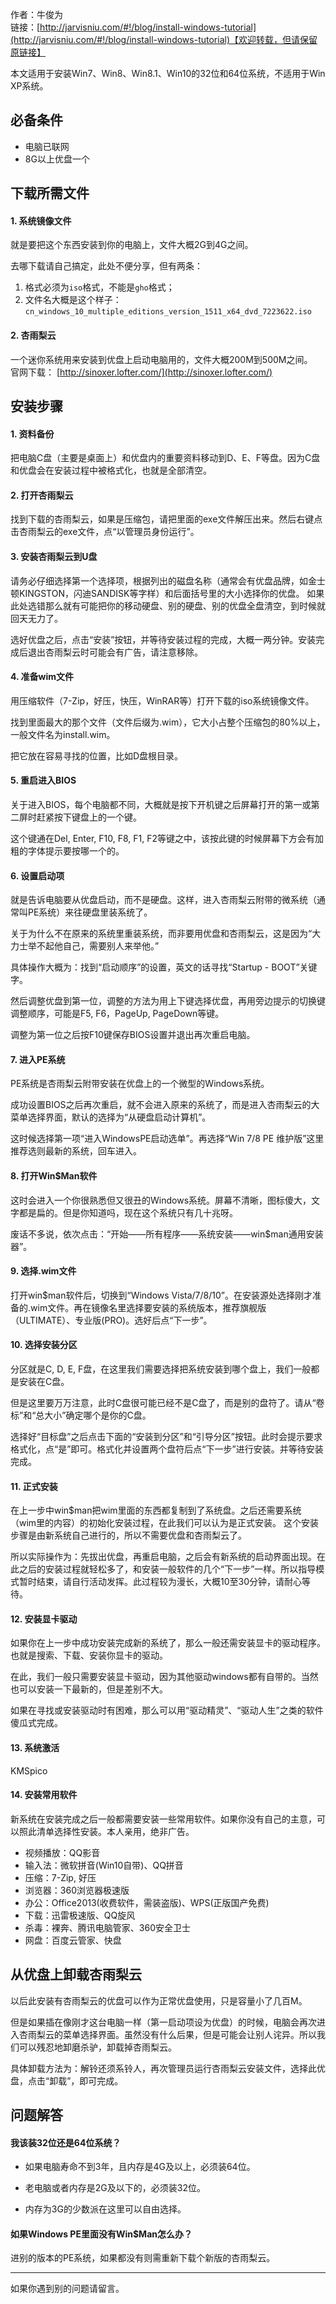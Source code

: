 作者：牛俊为  
链接：[http://jarvisniu.com/#!/blog/install-windows-tutorial](http://jarvisniu.com/#!/blog/install-windows-tutorial)【欢迎转载，但请保留原链接】


本文适用于安装Win7、Win8、Win8.1、Win10的32位和64位系统，不适用于Win XP系统。


## 必备条件

- 电脑已联网
- 8G以上优盘一个


## 下载所需文件

#### 1. 系统镜像文件

就是要把这个东西安装到你的电脑上，文件大概2G到4G之间。

去哪下载请自己搞定，此处不便分享，但有两条：
1. 格式必须为`iso`格式，不能是`gho`格式；
2. 文件名大概是这个样子：`cn_windows_10_multiple_editions_version_1511_x64_dvd_7223622.iso`

#### 2. 杏雨梨云

一个迷你系统用来安装到优盘上启动电脑用的，文件大概200M到500M之间。  
官网下载： [http://sinoxer.lofter.com/](http://sinoxer.lofter.com/)


## 安装步骤


#### 1. 资料备份

把电脑C盘（主要是桌面上）和优盘内的重要资料移动到D、E、F等盘。因为C盘和优盘会在安装过程中被格式化，也就是全部清空。

#### 2. 打开杏雨梨云

找到下载的杏雨梨云，如果是压缩包，请把里面的exe文件解压出来。然后右键点击杏雨梨云的exe文件，点“以管理员身份运行”。

#### 3. 安装杏雨梨云到U盘

请务必仔细选择第一个选择项，根据列出的磁盘名称（通常会有优盘品牌，如金士顿KINGSTON，闪迪SANDISK等字样）和后面括号里的大小选择你的优盘。
如果此处选错那么就有可能把你的移动硬盘、别的硬盘、别的优盘全盘清空，到时候就回天无力了。

选好优盘之后，点击“安装”按钮，并等待安装过程的完成，大概一两分钟。安装完成后退出杏雨梨云时可能会有广告，请注意移除。

#### 4. 准备wim文件

用压缩软件（7-Zip，好压，快压，WinRAR等）打开下载的iso系统镜像文件。

找到里面最大的那个文件（文件后缀为.wim），它大小占整个压缩包的80%以上，一般文件名为install.wim。

把它放在容易寻找的位置，比如D盘根目录。

#### 5. 重启进入BIOS

关于进入BIOS，每个电脑都不同，大概就是按下开机键之后屏幕打开的第一或第二屏时赶紧按下键盘上的一个键。

这个键通在Del, Enter, F10, F8, F1, F2等键之中，该按此键的时候屏幕下方会有加粗的字体提示要按哪一个的。

#### 6. 设置启动项

就是告诉电脑要从优盘启动，而不是硬盘。这样，进入杏雨梨云附带的微系统（通常叫PE系统）来往硬盘里装系统了。

关于为什么不在原来的系统里重装系统，而非要用优盘和杏雨梨云，这是因为“大力士举不起他自己，需要别人来举他。”

具体操作大概为：找到“启动顺序”的设置，英文的话寻找“Startup - BOOT”关键字。

然后调整优盘到第一位，调整的方法为用上下键选择优盘，再用旁边提示的切换键调整顺序，可能是F5, F6，PageUp, PageDown等键。

调整为第一位之后按F10键保存BIOS设置并退出再次重启电脑。

#### 7. 进入PE系统

PE系统是杏雨梨云附带安装在优盘上的一个微型的Windows系统。

成功设置BIOS之后再次重启，就不会进入原来的系统了，而是进入杏雨梨云的大菜单选择界面，默认的选择为“从硬盘启动计算机”。

这时候选择第一项“进入WindowsPE启动选单”。再选择“Win 7/8 PE 维护版”这里推荐选则最新的系统，回车进入。

#### 8. 打开Win$Man软件

这时会进入一个你很熟悉但又很丑的Windows系统。屏幕不清晰，图标傻大，文字都是扁的。但是你知道吗，现在这个系统只有几十兆呀。

废话不多说，依次点击：“开始——所有程序——系统安装——win$man通用安装器”。

#### 9. 选择.wim文件

打开win$man软件后，切换到“Windows Vista/7/8/10”。在安装源处选择刚才准备的.wim文件。再在镜像名里选择要安装的系统版本，推荐旗舰版（ULTIMATE）、专业版(PRO)。选好后点“下一步”。

#### 10. 选择安装分区

分区就是C, D, E, F盘，在这里我们需要选择把系统安装到哪个盘上，我们一般都是安装在C盘。

但是这里要万万注意，此时C盘很可能已经不是C盘了，而是别的盘符了。请从“卷标”和“总大小”确定哪个是你的C盘。

选择好“目标盘”之后点击下面的“安装到分区”和“引导分区”按钮。此时会提示要求格式化，点“是”即可。格式化并设置两个盘符后点“下一步”进行安装。并等待安装完成。

#### 11. 正式安装

在上一步中win$man把wim里面的东西都复制到了系统盘。之后还需要系统（wim里的内容）的初始化安装过程，在此我们可以认为是正式安装。
这个安装步骤是由新系统自己进行的，所以不需要优盘和杏雨梨云了。

所以实际操作为：先拔出优盘，再重启电脑，之后会有新系统的启动界面出现。在此之后的安装过程就轻松多了，和安装一般软件的几个“下一步”一样。所以指导模式暂时结束，请自行活动发挥。此过程较为漫长，大概10至30分钟，请耐心等待。


#### 12. 安装显卡驱动

如果你在上一步中成功安装完成新的系统了，那么一般还需安装显卡的驱动程序。也就是搜索、下载、安装你显卡的驱动。

在此，我们一般只需要安装显卡驱动，因为其他驱动windows都有自带的。当然也可以安装一下最新的，但是差别不大。

如果在寻找或安装驱动时有困难，那么可以用“驱动精灵”、“驱动人生”之类的软件傻瓜式完成。

#### 13. 系统激活

KMSpico

#### 14. 安装常用软件

新系统在安装完成之后一般都需要安装一些常用软件。如果你没有自己的主意，可以照此清单选择性安装。本人亲用，绝非广告。

- 视频播放：QQ影音
- 输入法：微软拼音(Win10自带)、QQ拼音
- 压缩：7-Zip, 好压
- 浏览器：360浏览器极速版
- 办公：Office2013(收费软件，需装盗版)、WPS(正版国产免费)
- 下载：迅雷极速版、QQ旋风
- 杀毒：裸奔、腾讯电脑管家、360安全卫士
- 网盘：百度云管家、快盘


## 从优盘上卸载杏雨梨云

以后此安装有杏雨梨云的优盘可以作为正常优盘使用，只是容量小了几百M。

但是如果插在像刚才这台电脑一样（第一启动项设为优盘）的时候，电脑会再次进入杏雨梨云的菜单选择界面。虽然没有什么后果，但是可能会让别人诧异。所以我们可以残忍地卸磨杀驴，卸载掉杏雨梨云。

具体卸载方法为：解铃还须系铃人，再次管理员运行杏雨梨云安装文件，选择此优盘，点击“卸载”，即可完成。


## 问题解答


#### 我该装32位还是64位系统？

- 如果电脑寿命不到3年，且内存是4G及以上，必须装64位。

- 老电脑或者内存是2G及以下的，必须装32位。

- 内存为3G的少数派在这里可以自由选择。


#### 如果Windows PE里面没有Win$Man怎么办？

进别的版本的PE系统，如果都没有则需重新下载个新版的杏雨梨云。

----

如果你遇到别的问题请留言。

